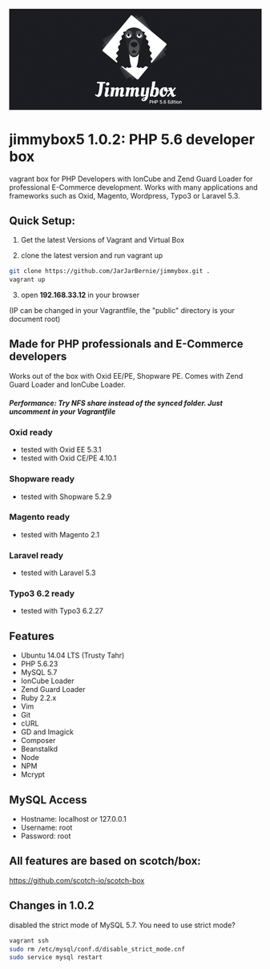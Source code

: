 ![alt tag](https://raw.githubusercontent.com/JarJarBernie/jimmybox5/master/public/src/jimmybox.png)

# jimmybox5 1.0.2: PHP 5.6 developer box
vagrant box for PHP Developers with IonCube and Zend Guard Loader for professional E-Commerce development. Works with many applications and frameworks such as Oxid, Magento, Wordpress, Typo3 or Laravel 5.3.

## Quick Setup:
1) Get the latest Versions of Vagrant and Virtual Box

2) clone the latest version and run vagrant up
```bash
git clone https://github.com/JarJarBernie/jimmybox.git .
vagrant up
```

3) open **192.168.33.12** in your browser


(IP can be changed in your Vagrantfile, the "public" directory is your document root)

## Made for PHP professionals and E-Commerce developers

Works out of the box with Oxid EE/PE, Shopware PE. Comes with Zend Guard Loader and IonCube Loader.

##### Performance: Try NFS share instead of the synced folder. Just uncomment in your Vagrantfile

### Oxid ready
- tested with Oxid EE 5.3.1
- tested with Oxid CE/PE 4.10.1

### Shopware ready
- tested with Shopware 5.2.9

### Magento ready
- tested with Magento 2.1

### Laravel ready
- tested with Laravel 5.3

### Typo3 6.2 ready
- tested with Typo3 6.2.27

## Features
- Ubuntu 14.04 LTS (Trusty Tahr)
- PHP 5.6.23
- MySQL 5.7
- IonCube Loader
- Zend Guard Loader
- Ruby 2.2.x
- Vim
- Git
- cURL
- GD and Imagick
- Composer
- Beanstalkd
- Node
- NPM
- Mcrypt

## MySQL Access

- Hostname: localhost or 127.0.0.1
- Username: root
- Password: root

## All features are based on scotch/box:
https://github.com/scotch-io/scotch-box

## Changes in 1.0.2
disabled the strict mode of MySQL 5.7. You need to use strict mode?

```bash
vagrant ssh
sudo rm /etc/mysql/conf.d/disable_strict_mode.cnf
sudo service mysql restart
```
